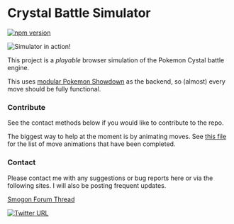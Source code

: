 # Crystal Battle Simulator

[![npm version](https://badge.fury.io/js/@radnyx%2Fcrystal.svg)](https://badge.fury.io/js/@radnyx%2Fcrystal)

![Simulator in action!](https://i.imgur.com/BlcxUHm.gif)

This project is a *playable* browser simulation of the Pokemon Cystal battle engine.

This uses [modular Pokemon Showdown](https://github.com/pkmn/ps) as the backend, so (almost) every move should be fully functional.

### Contribute ###

See the contact methods below if you would like to contribute to the repo. 

The biggest way to help at the moment is by animating moves. See [this file](MOVES.md) for the list of move animations that have been completed.

### Contact ###

Please contact me with any suggestions or bug reports here or via the following sites. I will also be posting frequent updates.

[Smogon Forum Thread](https://www.smogon.com/forums/threads/browser-playable-gen-2-team-editor.3704581/)

[![Twitter URL](https://img.shields.io/twitter/url/https/twitter.com/radnyx.svg?style=social&label=Follow%20%40radnyx)](https://twitter.com/radnyx)
